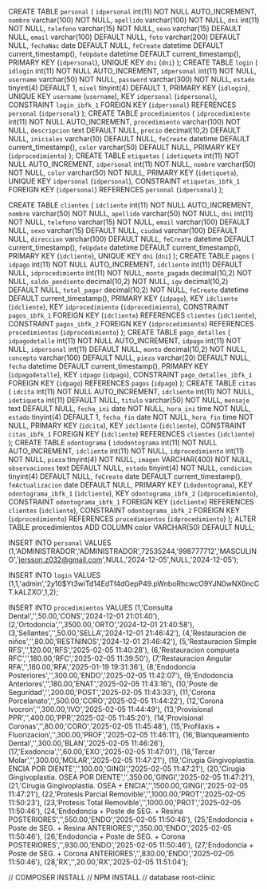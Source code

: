 CREATE TABLE `personal` (
  `idpersonal` int(11) NOT NULL AUTO_INCREMENT,
  `nombre` varchar(100) NOT NULL,
  `apellido` varchar(100) NOT NULL,
  `dni` int(11) NOT NULL,
  `telefono` varchar(15) NOT NULL,
  `sexo` varchar(15) DEFAULT NULL,
  `email` varchar(100) DEFAULT NULL,
  `foto` varchar(200) DEFAULT NULL,
  `fechaNac` date DEFAULT NULL,
  `feCreate` datetime DEFAULT current_timestamp(),
  `feUpdate` datetime DEFAULT current_timestamp(),
  PRIMARY KEY (`idpersonal`),
  UNIQUE KEY `dni` (`dni`)
);
CREATE TABLE `login` (
  `idlogin` int(11) NOT NULL AUTO_INCREMENT,
  `idpersonal` int(11) NOT NULL,
  `username` varchar(50) NOT NULL,
  `password` varchar(300) NOT NULL,
  `estado` tinyint(4) DEFAULT 1,
  `nivel` tinyint(4) DEFAULT 1,
  PRIMARY KEY (`idlogin`),
  UNIQUE KEY `username` (`username`),
  KEY `idpersonal` (`idpersonal`),
  CONSTRAINT `login_ibfk_1` FOREIGN KEY (`idpersonal`) REFERENCES `personal` (`idpersonal`)
);
CREATE TABLE `procedimientos` (
  `idprocedimiento` int(11) NOT NULL AUTO_INCREMENT,
  `procedimiento` varchar(100) NOT NULL,
  `descripcion` text DEFAULT NULL,
  `precio` decimal(10,2) DEFAULT NULL,
  `iniciales` varchar(10) DEFAULT NULL,
  `feCreate` datetime DEFAULT current_timestamp(),
  `color` varchar(50) DEFAULT NULL,
  PRIMARY KEY (`idprocedimiento`)
);
CREATE TABLE `etiquetas` (
  `idetiqueta` int(11) NOT NULL AUTO_INCREMENT,
  `idpersonal` int(11) NOT NULL,
  `nombre` varchar(50) NOT NULL,
  `color` varchar(50) NOT NULL,
  PRIMARY KEY (`idetiqueta`),
  UNIQUE KEY `idpersonal` (`idpersonal`),
  CONSTRAINT `etiquetas_ibfk_1` FOREIGN KEY (`idpersonal`) REFERENCES `personal` (`idpersonal`)
);

CREATE TABLE `clientes` (
  `idcliente` int(11) NOT NULL AUTO_INCREMENT,
  `nombre` varchar(50) NOT NULL,
  `apellido` varchar(50) NOT NULL,
  `dni` int(11) NOT NULL,
  `telefono` varchar(15) NOT NULL,
  `email` varchar(100) DEFAULT NULL,
  `sexo` varchar(15) DEFAULT NULL,
  `ciudad` varchar(100) DEFAULT NULL,
  `direccion` varchar(100) DEFAULT NULL,
  `feCreate` datetime DEFAULT current_timestamp(),
  `feUpdate` datetime DEFAULT current_timestamp(),
  PRIMARY KEY (`idcliente`),
  UNIQUE KEY `dni` (`dni`)
);
CREATE TABLE `pagos` (
  `idpago` int(11) NOT NULL AUTO_INCREMENT,
  `idcliente` int(11) DEFAULT NULL,
  `idprocedimiento` int(11) NOT NULL,
  `monto_pagado` decimal(10,2) NOT NULL,
  `saldo_pendiente` decimal(10,2) NOT NULL,
  `igv` decimal(10,2) DEFAULT NULL,
  `total_pagar` decimal(10,2) NOT NULL,
  `feCreate` datetime DEFAULT current_timestamp(),
  PRIMARY KEY (`idpago`),
  KEY `idcliente` (`idcliente`),
  KEY `idprocedimiento` (`idprocedimiento`),
  CONSTRAINT `pagos_ibfk_1` FOREIGN KEY (`idcliente`) REFERENCES `clientes` (`idcliente`),
  CONSTRAINT `pagos_ibfk_2` FOREIGN KEY (`idprocedimiento`) REFERENCES `procedimientos` (`idprocedimiento`)
);
CREATE TABLE `pago_detalles` (
  `idpagodetalle` int(11) NOT NULL AUTO_INCREMENT,
  `idpago` int(11) NOT NULL,
  `idpersonal` int(11) DEFAULT NULL,
  `monto` decimal(10,2) NOT NULL,
  `concepto` varchar(100) DEFAULT NULL,
  `pieza` varchar(20) DEFAULT NULL,
  `fecha` datetime DEFAULT current_timestamp(),
  PRIMARY KEY (`idpagodetalle`),
  KEY `idpago` (`idpago`),
  CONSTRAINT `pago_detalles_ibfk_1` FOREIGN KEY (`idpago`) REFERENCES `pagos` (`idpago`)
);
CREATE TABLE `citas` (
  `idcita` int(11) NOT NULL AUTO_INCREMENT,
  `idcliente` int(11) NOT NULL,
  `idetiqueta` int(11) DEFAULT NULL,
  `titulo` varchar(50) NOT NULL,
  `mensaje` text DEFAULT NULL,
  `fecha_ini` date NOT NULL,
  `hora_ini` time NOT NULL,
  `estado` tinyint(4) DEFAULT 1,
  `fecha_fin` date NOT NULL,
  `hora_fin` time NOT NULL,
  PRIMARY KEY (`idcita`),
  KEY `idcliente` (`idcliente`),
  CONSTRAINT `citas_ibfk_1` FOREIGN KEY (`idcliente`) REFERENCES `clientes` (`idcliente`)
);
CREATE TABLE `odontograma` (
  `idodontograma` int(11) NOT NULL AUTO_INCREMENT,
  `idcliente` int(11) NOT NULL,
  `idprocedimiento` int(11) NOT NULL,
  `pieza` tinyint(4) NOT NULL,
  `imagen` VARCHAR(400) NOT NULL,
  `observaciones` text DEFAULT NULL,
  `estado` tinyint(4) NOT NULL,
  `condicion` tinyint(4) DEFAULT NULL,
  `feCreate` date DEFAULT current_timestamp(),
  `feActualizacion` date DEFAULT NULL,
  PRIMARY KEY (`idodontograma`),
  KEY `odontograma_ibfk_1` (`idcliente`),
  KEY `odontograma_ibfk_2` (`idprocedimiento`),
  CONSTRAINT `odontograma_ibfk_1` FOREIGN KEY (`idcliente`) REFERENCES `clientes` (`idcliente`),
  CONSTRAINT `odontograma_ibfk_2` FOREIGN KEY (`idprocedimiento`) REFERENCES `procedimientos` (`idprocedimiento`)
);
ALTER TABLE procedimientos ADD COLUMN color VARCHAR(50) DEFAULT NULL;

INSERT INTO `personal` VALUES
(1,'ADMINISTRADOR','ADMINISTRADOR',72535244,'998777712','MASCULINO','jersson.z032@gmail.com',NULL,'2024-12-05',NULL,'2024-12-05');

INSERT INTO `login` VALUES
(1,1,'admin','$2y$10$Yt3wiTd14EdTf4dGepP49.pWnboRhcwcO9YJN0wNX0ncCT.kALZXO',1,2);

INSERT INTO `procedimientos` VALUES
(1,'Consulta Dental','',50.00,'CONS','2024-12-01 21:01:40'),
(2,'Ortodoncia','',3500.00,'ORTO','2024-12-01 21:40:58'),
(3,'Sellantes','',50.00,'SELLA','2024-12-01 21:46:42'),
(4,'Restauracion de niños','',80.00,'RESTNINOS','2024-12-01 21:46:42'),
(5,'Restauracion Simple RFS','',120.00,'RFS','2025-02-05 11:40:28'),
(6,'Restauracion compueta RFC','',180.00,'RFC','2025-02-05 11:39:50'),
(7,'Restauracion Angular RFA','',180.00,'RFA','2025-01-19 19:31:36'),
(8,'Endodoncia Posteriores','',300.00,'ENDO','2025-02-05 11:42:07'),
(9,'Endodoncia Anteriores','',180.00,'ENAT','2025-02-05 11:43:16'),
(10,'Poste de Seguridad','',200.00,'POST','2025-02-05 11:43:33'),
(11,'Corona Porcelanato','',500.00,'CORO','2025-02-05 11:44:22'),
(12,'Corona Ivocron','',300.00,'IVO','2025-02-05 11:44:49'),
(13,'Provisional PPR','',400.00,'PPR','2025-02-05 11:45:20'),
(14,'Provisional Coronas','',80.00,'CORO','2025-02-05 11:45:48'),
(15,'Profilaxis + Fluorizacion','',300.00,'PROF','2025-02-05 11:46:11'),
(16,'Blanqueamiento Dental','',300.00,'BLAN','2025-02-05 11:46:26'),
(17,'Exodoncia','',60.00,'EXO','2025-02-05 11:47:01'),
(18,'Tercer Molar','',300.00,'MOLAR','2025-02-05 11:47:21'),
(19,'Cirugia Gingivoplastia. ENCIA POR DIENTE','',100.00,'GINGI','2025-02-05 11:47:21'),
(20,'Cirugia Gingivoplastia. OSEA POR DIENTE','',350.00,'GINGI','2025-02-05 11:47:21'),
(21,'Cirugia Gingivoplastia. OSEA + ENCIA','',1500.00,'GINGI','2025-02-05 11:47:21'),
(22,'Protesis Parcial Removible','',1000.00,'PROT','2025-02-05 11:50:23'),
(23,'Protesis Total Removible','',1000.00,'PROT','2025-02-05 11:50:46'),
(24,'Endodoncia + Poste de SEG. + Resina POSTERIORES','',550.00,'ENDO','2025-02-05 11:50:46'),
(25,'Endodoncia + Poste de SEG. + Resina ANTERIORES','',350.00,'ENDO','2025-02-05 11:50:46'),
(26,'Endodoncia + Poste de SEG. + Corona POSTERIORES','',930.00,'ENDO','2025-02-05 11:50:46'),
(27,'Endodoncia + Poste de SEG. + Corona ANTERIORES','',830.00,'ENDO','2025-02-05 11:50:46'),
(28,'RX','',20.00,'RX','2025-02-05 11:51:04');

// COMPOSER INSTALL
// NPM INSTALL
// database root-clinic